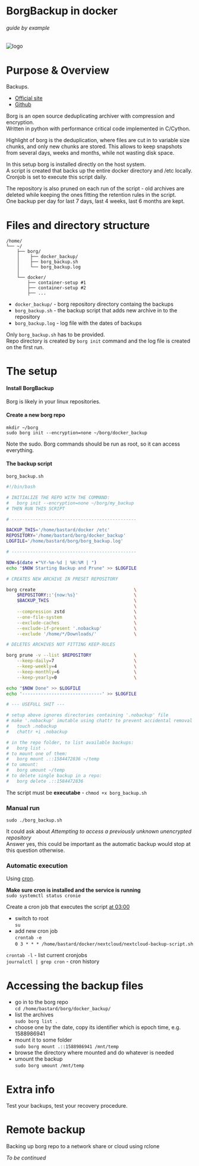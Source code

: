 # BorgBackup in docker

###### guide by example

![logo](https://i.imgur.com/dR50bkP.png)

# Purpose & Overview

Backups.

* [Official site](https://www.borgbackup.org/)
* [Github](https://github.com/borgbackup/borg)

Borg is an open source deduplicating archiver with compression and encryption.</br>
Written in python with performance critical code implemented in C/Cython.

Highlight of borg is the deduplication, where files are cut in to variable size
chunks, and only new chunks are stored. 
This allows to keep snapshots from several days, weeks and months,
while not wasting disk space.

In this setup borg is installed directly on the host system.</br>
A script is created that backs up the entire docker directory and /etc locally.</br>
Cronjob is set to execute this script daily.

The repository is also pruned on each run of the script -
old archives are deleted while keeping the ones fitting the retention rules
in the script.</br>
One backup per day for last 7 days, last 4 weeks, last 6 months are kept.

# Files and directory structure

```
/home/
└── ~/
    ├── borg/
    │    ├── docker_backup/
    │    ├── borg_backup.sh
    │    └── borg_backup.log
    │
    └── docker/
        ├── container-setup #1
        ├── container-setup #2
        ├── ...
```

* `docker_backup/` - borg repository directory containg the backups
* `borg_backup.sh` - the backup script that adds new archive in to the repository
* `borg_backup.log` - log file with the dates of backups

Only `borg_backup.sh` has to be provided.</br>
Repo directory is created by `borg init` command
and the log file is created on the first run.


# The setup

#### Install BorgBackup

Borg is likely in your linux repositories.

#### Create a new borg repo

`mkdir ~/borg`</br>
`sudo borg init --encryption=none ~/borg/docker_backup`

Note the sudo. Borg commands should be run as root, so it can access everything.

#### The backup script

`borg_backup.sh`
```bash
#!/bin/bash

# INITIALIZE THE REPO WITH THE COMMAND:
#   borg init --encryption=none ~/borg/my_backup
# THEN RUN THIS SCRIPT

# -----------------------------------------------

BACKUP_THIS='/home/bastard/docker /etc'
REPOSITORY='/home/bastard/borg/docker_backup'
LOGFILE='/home/bastard/borg/borg_backup.log'

# -----------------------------------------------

NOW=$(date +"%Y-%m-%d | %H:%M | ")
echo "$NOW Starting Backup and Prune" >> $LOGFILE

# CREATES NEW ARCHIVE IN PRESET REPOSITORY

borg create                                     \
    $REPOSITORY::'{now:%s}'                     \
    $BACKUP_THIS                                \
                                                \
    --compression zstd                          \
    --one-file-system                           \
    --exclude-caches                            \
    --exclude-if-present '.nobackup'            \
    --exclude '/home/*/Downloads/'              \

# DELETES ARCHIVES NOT FITTING KEEP-RULES

borg prune -v --list $REPOSITORY                \
    --keep-daily=7                              \
    --keep-weekly=4                             \
    --keep-monthly=6                            \
    --keep-yearly=0                             \

echo "$NOW Done" >> $LOGFILE
echo '------------------------------' >> $LOGFILE

# --- USEFULL SHIT ---

# setup above ignores directories containing '.nobackup' file
# make '.nobackup' imutable using chattr to prevent accidental removal
#   touch .nobackup
#   chattr +i .nobackup

# in the repo folder, to list available backups:
#   borg list .
# to mount one of them:
#   borg mount .::1584472836 ~/temp
# to umount:
#   borg umount ~/temp
# to delete single backup in a repo:
#   borg delete .::1584472836
```

The script must be **executabe** - `chmod +x borg_backup.sh`

### Manual run

`sudo ./borg_backup.sh`

It could ask about
*Attempting to access a previously unknown unencrypted repository*</br>
Answer yes, this could be important as the automatic backup would stop at 
this question otherwise.

### Automatic execution

Using [cron](https://wiki.archlinux.org/index.php/cron).

**Make sure cron is installed and the service is running**</br> 
`sudo systemctl status cronie`

Create a cron job that executes the script
[at 03:00](https://crontab.guru/#0_03_*_*_*) 

* switch to root</br>
  `su`
* add new cron job</br>
  `crontab -e`</br>
  `0 3 * * * /home/bastard/docker/nextcloud/nextcloud-backup-script.sh`


`crontab -l` - list current cronjobs</br>
`journalctl | grep cron` - cron history


# Accessing the backup files

* go in to the borg repo</br>
  `cd /home/bastard/borg/docker_backup/`
* list the archives</br>
  `sudo borg list .`
* choose one by the date, copy its identifier which is epoch time, e.g. 1588986941
* mount it to some folder</br>
  `sudo borg mount .::1588986941 /mnt/temp`
* browse the directory where mounted and do whatever is needed
* umount the backup</br>
  `sudo borg umount /mnt/temp`

# Extra info

Test your backups, test your recovery procedure.

# Remote backup

Backing up borg repo to a network share or cloud using rclone

*To be continued*
